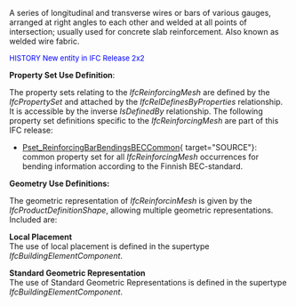 A series of longitudinal and transverse wires or bars of various gauges, arranged at right angles to each other and welded at all points of intersection; usually used for concrete slab reinforcement. Also known as welded wire fabric.

> <font color="#0000ff" size="-1">
HISTORY New entity in IFC
Release 2x2 </font>

****Property Set Use Definition****:

The property sets relating to the _IfcReinforcingMesh_ are defined by the _IfcPropertySet_ and attached by the _IfcRelDefinesByProperties_ relationship. It is accessible by the inverse _IsDefinedBy_ relationship. The following property set definitions specific to the _IfcReinforcingMesh_ are part of this IFC release:

* [Pset_ReinforcingBarBendingsBECCommon](../../psd/IfcStructuralElementsDomain/Pset_ReinforcingBarBendingsBECCommon.xml){ target="SOURCE"}: common property set for all _IfcReinforcingMesh_ occurrences for bending information according to the Finnish BEC-standard. 

**Geometry Use Definitions:**

The geometric representation of _IfcReinforcinMesh_ is given by the _IfcProductDefinitionShape_, allowing multiple geometric representations. Included are:

**Local Placement**  
The use of local placement is defined in the supertype _IfcBuildingElementComponent_.

**Standard Geometric Representation**  
The use of Standard Geometric Representations is defined in the supertype _IfcBuildingElementComponent_.